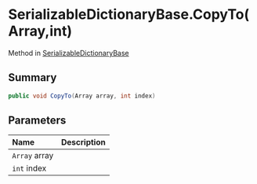# SerializableDictionaryBase.CopyTo(Array,int)

Method in [SerializableDictionaryBase](/docs/api/csharp/yarn.unity.serializabledictionarybase-2.md)

## Summary



```csharp
public void CopyTo(Array array, int index)
```

## Parameters

|Name|Description|
|:---|:---|
|`Array` array||
|`int` index||


